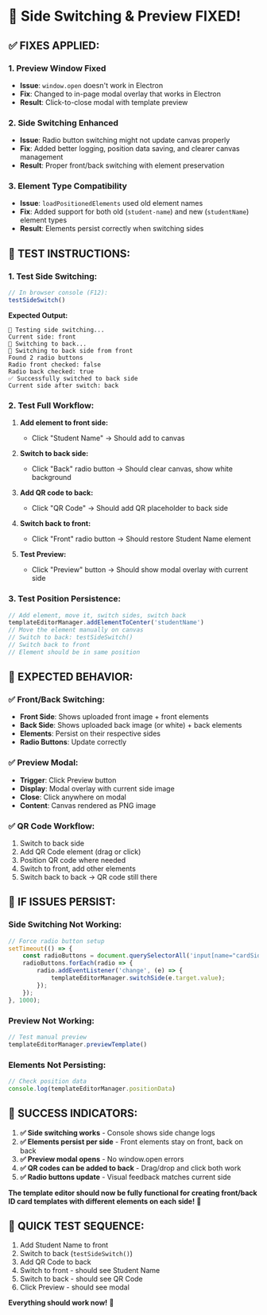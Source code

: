 # 🎉 Side Switching & Preview FIXED!

## ✅ **FIXES APPLIED:**

### 1. **Preview Window Fixed** 
- **Issue**: `window.open` doesn't work in Electron
- **Fix**: Changed to in-page modal overlay that works in Electron
- **Result**: Click-to-close modal with template preview

### 2. **Side Switching Enhanced**
- **Issue**: Radio button switching might not update canvas properly
- **Fix**: Added better logging, position data saving, and clearer canvas management
- **Result**: Proper front/back switching with element preservation

### 3. **Element Type Compatibility**
- **Issue**: `loadPositionedElements` used old element names
- **Fix**: Added support for both old (`student-name`) and new (`studentName`) element types
- **Result**: Elements persist correctly when switching sides

## 🧪 **TEST INSTRUCTIONS:**

### 1. **Test Side Switching:**
```javascript
// In browser console (F12):
testSideSwitch()
```

**Expected Output:**
```
🔄 Testing side switching...
Current side: front
🎯 Switching to back...
🔄 Switching to back side from front
Found 2 radio buttons
Radio front checked: false
Radio back checked: true
✅ Successfully switched to back side
Current side after switch: back
```

### 2. **Test Full Workflow:**
1. **Add element to front side:**
   - Click "Student Name" → Should add to canvas
   
2. **Switch to back side:**
   - Click "Back" radio button → Should clear canvas, show white background
   
3. **Add QR code to back:**
   - Click "QR Code" → Should add QR placeholder to back side
   
4. **Switch back to front:**
   - Click "Front" radio button → Should restore Student Name element
   
5. **Test Preview:**
   - Click "Preview" button → Should show modal overlay with current side

### 3. **Test Position Persistence:**
```javascript
// Add element, move it, switch sides, switch back
templateEditorManager.addElementToCenter('studentName')
// Move the element manually on canvas
// Switch to back: testSideSwitch()
// Switch back to front
// Element should be in same position
```

## 🎯 **EXPECTED BEHAVIOR:**

### ✅ **Front/Back Switching:**
- **Front Side**: Shows uploaded front image + front elements
- **Back Side**: Shows uploaded back image (or white) + back elements  
- **Elements**: Persist on their respective sides
- **Radio Buttons**: Update correctly

### ✅ **Preview Modal:**
- **Trigger**: Click Preview button
- **Display**: Modal overlay with current side image
- **Close**: Click anywhere on modal
- **Content**: Canvas rendered as PNG image

### ✅ **QR Code Workflow:**
1. Switch to back side
2. Add QR Code element (drag or click)
3. Position QR code where needed
4. Switch to front, add other elements
5. Switch back to back → QR code still there

## 🚨 **IF ISSUES PERSIST:**

### Side Switching Not Working:
```javascript
// Force radio button setup
setTimeout(() => {
    const radioButtons = document.querySelectorAll('input[name="cardSide"]');
    radioButtons.forEach(radio => {
        radio.addEventListener('change', (e) => {
            templateEditorManager.switchSide(e.target.value);
        });
    });
}, 1000);
```

### Preview Not Working:
```javascript
// Test manual preview
templateEditorManager.previewTemplate()
```

### Elements Not Persisting:
```javascript
// Check position data
console.log(templateEditorManager.positionData)
```

## 🎉 **SUCCESS INDICATORS:**

1. **✅ Side switching works** - Console shows side change logs
2. **✅ Elements persist per side** - Front elements stay on front, back on back  
3. **✅ Preview modal opens** - No window.open errors
4. **✅ QR codes can be added to back** - Drag/drop and click both work
5. **✅ Radio buttons update** - Visual feedback matches current side

**The template editor should now be fully functional for creating front/back ID card templates with different elements on each side!** 🚀

## 🎯 **QUICK TEST SEQUENCE:**
1. Add Student Name to front
2. Switch to back (`testSideSwitch()`)  
3. Add QR Code to back
4. Switch to front - should see Student Name
5. Switch to back - should see QR Code
6. Click Preview - should see modal

**Everything should work now!** 🎉
